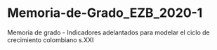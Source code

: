 # Memoria-de-Grado_EZB_2020-1
Memoria de grado - Indicadores adelantados para modelar el ciclo de crecimiento colombiano s.XXI
